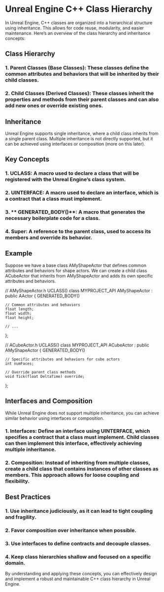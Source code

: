 # Unreal Engine C++ Class Hierarchy

In Unreal Engine, C++ classes are organized into a hierarchical structure using inheritance. This allows for code reuse, modularity, and easier maintenance. Here’s an overview of the class hierarchy and inheritance concepts:

## Class Hierarchy

### 1. Parent Classes (Base Classes): These classes define the common attributes and behaviors that will be inherited by their child classes.
### 2. Child Classes (Derived Classes): These classes inherit the properties and methods from their parent classes and can also add new ones or override existing ones.

## Inheritance

Unreal Engine supports single inheritance, where a child class inherits from a single parent class. Multiple inheritance is not directly supported, but it can be achieved using interfaces or composition (more on this later).

## Key Concepts

### 1. UCLASS: A macro used to declare a class that will be registered with the Unreal Engine’s class system.
### 2. UINTERFACE: A macro used to declare an interface, which is a contract that a class must implement.
### 3. ** GENERATED_BODY()**: A macro that generates the necessary boilerplate code for a class.
### 4. Super: A reference to the parent class, used to access its members and override its behavior.

## Example

Suppose we have a base class AMyShapeActor that defines common attributes and behaviors for shape actors. We can create a child class ACubeActor that inherits from AMyShapeActor and adds its own specific attributes and behaviors.

// AMyShapeActor.h
UCLASS()
class MYPROJECT_API AMyShapeActor : public AActor
{
    GENERATED_BODY()

    // Common attributes and behaviors
    float length;
    float width;
    float height;

    // ...
};

// ACubeActor.h
UCLASS()
class MYPROJECT_API ACubeActor : public AMyShapeActor
{
    GENERATED_BODY()

    // Specific attributes and behaviors for cube actors
    int numFaces;

    // Override parent class methods
    void Tick(float DeltaTime) override;
};

## Interfaces and Composition

While Unreal Engine does not support multiple inheritance, you can achieve similar behavior using interfaces or composition.

### 1. Interfaces: Define an interface using UINTERFACE, which specifies a contract that a class must implement. Child classes can then implement this interface, effectively achieving multiple inheritance.
### 2. Composition: Instead of inheriting from multiple classes, create a child class that contains instances of other classes as members. This approach allows for loose coupling and flexibility.

## Best Practices

### 1. Use inheritance judiciously, as it can lead to tight coupling and fragility.
### 2. Favor composition over inheritance when possible.
### 3. Use interfaces to define contracts and decouple classes.
### 4. Keep class hierarchies shallow and focused on a specific domain.

By understanding and applying these concepts, you can effectively design and implement a robust and maintainable C++ class hierarchy in Unreal Engine.
